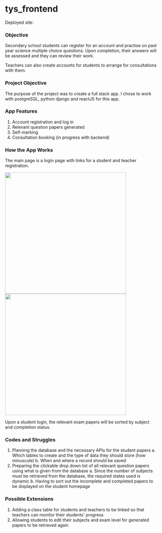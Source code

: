 # tys_frontend

Deployed site: 

### Objective
Secondary school students can register for an account and practise on past year science multiple choice questions. Upon completion, their answers will be assessed and they can review their work. 

Teachers can also create accounts for students to arrange for consultations with them. 

### Project Objective
The purpose of the project was to create a full stack app. I chose to work with postgreSQL, python django and reactJS for this app.

### App Features
1. Account registration and log in
2. Relevant question papers generated
3. Self-marking
4. Consultation booking (in progress with backend)

### How the App Works
The main page is a login page with links for a student and teacher registration.

<img src="https://user-images.githubusercontent.com/65413578/157150712-8af035dd-1bb9-42d6-9750-b39a52b0a70e.png" width="400"> 
<img src="https://user-images.githubusercontent.com/65413578/157150730-02b845d6-fc14-45eb-96ca-beee1500adde.png" width="400">

Upon a student login, the relevant exam papers will be sorted by subject and completion status.


### Codes and Struggles
1. Planning the database and the necessary APIs for the student papers
   a. Which tables to create and the type of data they should store (how minuscule)
   b. When and where a record should be saved
3. Preparing the clickable drop down list of all relevant question papers using what is given from the database
   a. Since the number of subjects must be retrieved from the database, the required states used is dynamic
   b. Having to sort out the incomplete and completed papers to be displayed on the student homepage

### Possible Extensions
1. Adding a class table for students and teachers to be linked so that teachers can monitor their students' progress
2. Allowing students to edit their subjects and exam level for generated papers to be retrieved again
